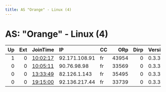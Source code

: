 ```yaml
---
title: AS "Orange" - Linux (4)
---
```


# AS: "Orange" - Linux (4)

|   Up |   Ext | JoinTime                                                                                            | IP            | CC   |   ORp |   Dirp | Version   | Contact   | Nickname      |   eFamMembers |
|-----:|------:|:----------------------------------------------------------------------------------------------------|:--------------|:-----|------:|-------:|:----------|:----------|:--------------|--------------:|
|    1 |     0 | [10:02:17](https://metrics.torproject.org/rs.html#details/2051F1C0E8CC8B8A20430C8F69C1AD4151888BFB) | 92.171.108.91 | fr   | 43954 |      0 | 0.3.3.10  | None      | UbuntuCore250 |             1 |
|    0 |     0 | [10:05:11](https://metrics.torproject.org/rs.html#details/5C10C7ABDB1D89EE7F8F317AED75F895E31E529C) | 90.76.98.98   | fr   | 33569 |      0 | 0.3.3.10  | None      | UbuntuCore250 |             1 |
|    0 |     0 | [13:33:49](https://metrics.torproject.org/rs.html#details/B653F10DBDA4AB7D73FF78191602C7CEB2A34C56) | 82.126.1.143  | fr   | 35495 |      0 | 0.3.3.10  | None      | UbuntuCore250 |             1 |
|    0 |     0 | [19:15:00](https://metrics.torproject.org/rs.html#details/BCA1C9793E17528320DD607BB312347F009DDDCD) | 92.136.217.44 | fr   | 33739 |      0 | 0.3.3.10  | None      | UbuntuCore250 |             1 |
